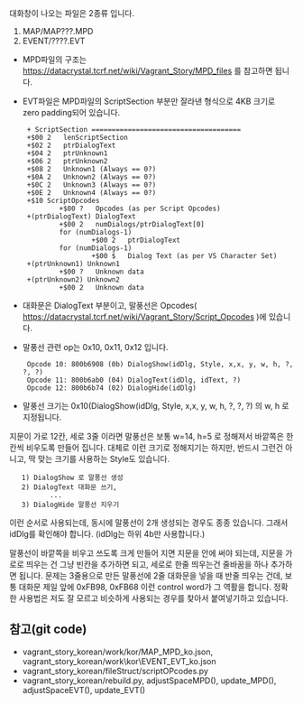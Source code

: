 대화창이 나오는 파일은 2종류 입니다.
1. MAP/MAP???.MPD
2. EVENT/????.EVT

- MPD파일의 구조는 https://datacrystal.tcrf.net/wiki/Vagrant_Story/MPD_files 를 참고하면 됩니다.
- EVT파일은 MPD파일의 ScriptSection 부분만 잘라낸 형식으로 4KB 크기로 zero padding되어 있습니다.

       + ScriptSection =====================================
       +$00	2	lenScriptSection
       +$02	2	ptrDialogText
       +$04	2	ptrUnknown1
       +$06	2	ptrUnknown2
       +$08	2	Unknown1 (Always == 0?)
       +$0A	2	Unknown2 (Always == 0?)
       +$0C	2	Unknown3 (Always == 0?)
       +$0E	2	Unknown4 (Always == 0?)
       +$10 ScriptOpcodes
               +$00	?	Opcodes (as per Script Opcodes)
       +(ptrDialogText) DialogText
               +$00	2	numDialogs/ptrDialogText[0]
               for (numDialogs-1)
                       +$00	2	ptrDialogText
               for (numDialogs-1)
                       +$00	$	Dialog Text (as per VS Character Set)
       +(ptrUnknown1) Unknown1
               +$00	?	Unknown data
       +(ptrUnknown2) Unknown2
               +$00	2	Unknown data


- 대화문은 DialogText 부분이고, 말풍선은 Opcodes( https://datacrystal.tcrf.net/wiki/Vagrant_Story/Script_Opcodes )에 있습니다.
- 말풍선 관련 op는 0x10, 0x11, 0x12 입니다.
  
       Opcode 10: 800b6908 (0b) DialogShow(idDlg, Style, x,x, y, w, h, ?, ?, ?)
       Opcode 11: 800b6ab0 (04) DialogText(idDlg, idText, ?)
       Opcode 12: 800b6b74 (02) DialogHide(idDlg)

- 말풍선 크기는 0x10(DialogShow(idDlg, Style, x,x, y, w, h, ?, ?, ?) 의 w, h 로 지정됩니다.

지문이 가로 12칸, 세로 3줄 이라면 말풍선은 보통 w=14, h=5 로 정해져서 바깥쪽은 한 칸씩 비우도록 만들어 집니다.
대체로 이런 크기로 정해지기는 하지만, 반드시 그런건 아니고, 딱 맞는 크기를 사용하는 Style도 있습니다. 

       1) DialogShow 로 말풍선 생성
       2) DialogText 대화문 쓰기, 
              ... 
       3) DialogHide 말풍선 지우기 
이런 순서로 사용되는데, 동시에 말풍선이 2개 생성되는 경우도 종종 있습니다.
그래서 idDlg를 확인해야 합니다. (idDlg는 하위 4b만 사용합니다.)

말풍선이 바깥쪽을 비우고 쓰도록 크게 만들어 지면 지문을 안에 써야 되는데, 지문을 가로로 띄우는 건 그냥 빈칸을 추가하면 되고, 세로로 한줄 띄우는건 줄바꿈을 하나 추가하면 됩니다.
문제는 3줄용으로 만든 말풍선에 2줄 대화문을 넣을 때 반줄 띄우는 건데, 보통 대화문 제일 앞에 0xFB98, 0xFB68 이런 control word가 그 역활을 합니다. 정확한 사용법은 저도 잘 모르고 비슷하게 사용되는 경우를 찾아서 붙여넣기하고 있습니다.

## 참고(git code)
- vagrant_story_korean/work/kor/MAP_MPD_ko.json, vagrant_story_korean/work\kor\EVENT_EVT_ko.json
- vagrant_story_korean/fileStruct/scriptOPcodes.py
- vagrant_story_korean/rebuild.py, adjustSpaceMPD(), update_MPD(), adjustSpaceEVT(), update_EVT()

       

